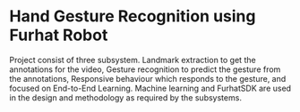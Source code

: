 # Hand Gesture Recognition using Furhat Robot

Project consist of three subsystem. Landmark extraction to get the annotations for the video, 
Gesture recognition to predict the gesture from the annotations, 
Responsive behaviour which responds to the gesture, and focused on End-to-End Learning.
Machine learning and FurhatSDK are used in the design and methodology as required by the subsystems.

